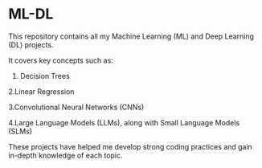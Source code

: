 # ML-DL
This repository contains all my Machine Learning (ML) and Deep Learning (DL) projects.

It covers key concepts such as:
  
  1. Decision Trees

  2.Linear Regression
  
  3.Convolutional Neural Networks (CNNs)
  
  4.Large Language Models (LLMs), along with Small Language Models (SLMs)

These projects have helped me develop strong coding practices and gain in-depth knowledge of each topic.
